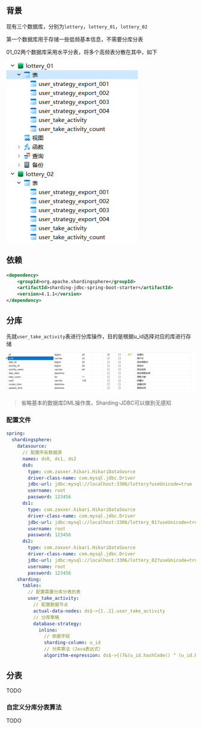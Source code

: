 ## 背景

现有三个数据库，分别为`lottery`，`lottery_01`，`lottery_02`

第一个数据库用于存储一些低频基本信息，不需要分库分表

01_02两个数据库采用水平分表，将多个高频表分散在其中，如下

![img](Sharding-JDBC入门.assets/-17210461335962.assets)

## 依赖

```XML
<dependency>
    <groupId>org.apache.shardingsphere</groupId>
    <artifactId>sharding-jdbc-spring-boot-starter</artifactId>
    <version>4.1.1</version>
</dependency>
```

## 分库

先就`user_take_activity`表进行分库操作，目的是根据u_id选择对应的库进行存储

![img](Sharding-JDBC入门.assets/-17210461335911.assets)

> 省略基本的数据库DML操作类，Sharding-JDBC可以做到无感知

### 配置文件

```YAML
spring:
  shardingsphere:
    datasource:
      // 配置所有数据源
      names: ds0, ds1, ds2
      ds0:
        type: com.zaxxer.hikari.HikariDataSource
        driver-class-name: com.mysql.jdbc.Driver
        jdbc-url: jdbc:mysql://localhost:3306/lottery?useUnicode=true
        username: root
        password: 123456
      ds1:
        type: com.zaxxer.hikari.HikariDataSource
        driver-class-name: com.mysql.jdbc.Driver
        jdbc-url: jdbc:mysql://localhost:3306/lottery_01?useUnicode=true
        username: root
        password: 123456
      ds2:
        type: com.zaxxer.hikari.HikariDataSource
        driver-class-name: com.mysql.jdbc.Driver
        jdbc-url: jdbc:mysql://localhost:3306/lottery_02?useUnicode=true
        username: root
        password: 123456
    sharding:
      tables:
        // 配置需要分库分表的表
        user_take_activity:
          // 配置数据节点
          actual-data-nodes: ds$->{1..2}.user_take_activity
          // 分库策略
          database-strategy:
            inline:
              // 依据字段
              sharding-column: u_id
              // 分库算法（Java表达式）
              algorithm-expression: ds$->{(7&(u_id.hashCode() ^ (u_id.hashCode()>>>16)))%2+1}
```

## 分表

TODO

### 自定义分库分表算法

TODO